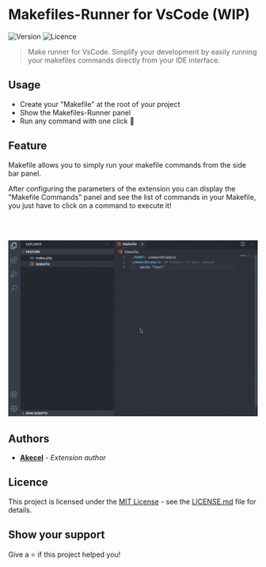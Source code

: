 # Makefiles-Runner for VsCode (WIP)

![Version](https://img.shields.io/github/v/release/Akecel/makefiles-runner.svg)
![Licence](https://img.shields.io/badge/License-MIT-blue.svg)

>Make runner for VsCode. Simplify your development by easily running your makefiles commands directly from your IDE interface.

## Usage

- Create your "Makefile" at the root of your project
- Show the Makefiles-Runner panel
- Run any command with one click 🚀
## Feature

Makefile allows you to simply run your makefile commands from the side bar panel.

After configuring the parameters of the extension you can display the "Makefile Commands" panel and see the list of commands in your Makefile, you just have to click on a command to execute it!  

<br /> <br />

![Usage](./assets/doc/feature.gif)

## Authors

- [**Akecel**](https://github.com/Akecel) - *Extension author*

## Licence

This project is licensed under the [MIT License](https://opensource.org/licenses)  - see the [LICENSE.md](https://github.com/Akecel/makefiles-runner/blob/master/LICENSE) file for details.

## Show your support

Give a ⭐️ if this project helped you!